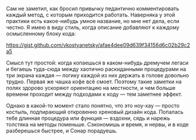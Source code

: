 ﻿Сам не заметил, как бросил привычку педантично комментировать каждый метод, с которым приходится работать. Наверняка у этой практики есть какое-нибудь умное название, но мне нет дела, если честно. Я имею в виду стиль, когда описание добавляют к каждому осмысленному блоку кода:

https://gist.github.com/vkostyanetsky/afae4dee09d639f34156d6c02b29c2a5

Смысл тут простой: когда копаешься в каком-нибудь дремучем легаси и бегаешь туда-сюда между хаотично раскиданными процедурами на три экрана каждая — логику каждой из них держать в голове довольно трудно. Первая же чашка кофе всё смоет. Поэтому такие заметки на полях здорово ускоряют ориентацию на местности, и чем больше времени проходит между подходами к коду — тем заметнее эффект.

Однако в какой-то момент стало понятно, что это ноу-хау — просто костыль, подпирающий откровенно хреновый дизайн кода. Попалась тебе длинная процедура или функция — вздохни, сядь и нарежь толстяка на методы поменьше. Сэкономишь и время, и нервы, и в коде разберешься быстрее, и Сонар порадуешь.
